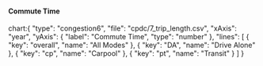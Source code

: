 #### Commute Time

chart:{
"type": "congestion6",
"file": "cpdc/7_trip_length.csv",
"xAxis": "year",
"yAxis": {
"label": "Commute Time",
"type": "number"
},
"lines": [
{ "key": "overall", "name": "All Modes" },
{ "key": "DA", "name": "Drive Alone" },
{ "key": "cp", "name": "Carpool" },
{ "key": "pt", "name": "Transit" }
]
}

